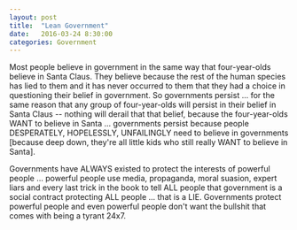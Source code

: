 ```yaml
---
layout: post
title:  "Lean Government"
date:   2016-03-24 8:30:00
categories: Government
---
```

Most people believe in government in the same way that four-year-olds believe in Santa Claus.  They believe because the rest of the human species has lied to them and it has never occurred to them that they had a choice in questioning their belief in government.  So governments persist ... for the same reason that any group of four-year-olds will persist in their belief in Santa Claus -- nothing will derail that that belief, because the four-year-olds WANT to believe in Santa ... governments persist because people DESPERATELY, HOPELESSLY, UNFAILINGLY need to believe in governments [because deep down, they're all little kids who still really WANT to believe in Santa].

Governments have ALWAYS existed to protect the interests of powerful people ... powerful people use media, propaganda, moral suasion, expert liars and every last trick in the book to tell ALL people that government is a social contract protecting ALL people ... that is a LIE.  Governments protect powerful people and even powerful people don't want the bullshit that comes with being a tyrant 24x7.   
